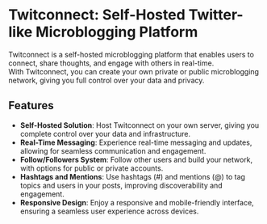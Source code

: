 # Twitconnect: Self-Hosted Twitter-like Microblogging Platform

Twitconnect is a self-hosted microblogging platform that enables users to connect, share thoughts, and engage with others in real-time. 
<br>With Twitconnect, you can create your own private or public microblogging network, giving you full control over your data and privacy.

## Features

- **Self-Hosted Solution**: Host Twitconnect on your own server, giving you complete control over your data and infrastructure.
- **Real-Time Messaging**: Experience real-time messaging and updates, allowing for seamless communication and engagement.
- **Follow/Followers System**: Follow other users and build your network, with options for public or private accounts.
- **Hashtags and Mentions**: Use hashtags (#) and mentions (@) to tag topics and users in your posts, improving discoverability and engagement.
- **Responsive Design**: Enjoy a responsive and mobile-friendly interface, ensuring a seamless user experience across devices.
